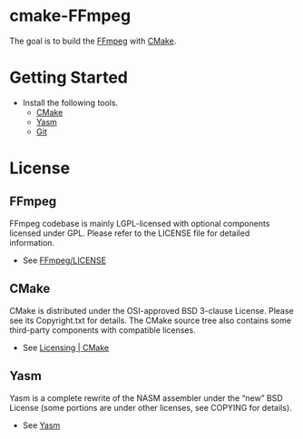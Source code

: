 cmake-FFmpeg
=============

The goal is to build the [FFmpeg](https://github.com/FFmpeg/FFmpeg) with [CMake](https://cmake.org).

# Getting Started
- Install the following tools.
    - [CMake](https://cmake.org/)
    - [Yasm](https://yasm.tortall.net)
    - [Git](https://git-scm.com)

# License
## FFmpeg
FFmpeg codebase is mainly LGPL-licensed with optional components licensed under GPL. Please refer to the LICENSE file for detailed information.
- See [FFmpeg/LICENSE](https://github.com/FFmpeg/FFmpeg/blob/master/LICENSE.md)

## CMake
CMake is distributed under the OSI-approved BSD 3-clause License.  Please see its Copyright.txt for details. The CMake source tree also contains some third-party components with compatible licenses.
- See [Licensing | CMake](https://cmake.org/licensing/)

## Yasm
Yasm is a complete rewrite of the NASM assembler under the “new” BSD License (some portions are under other licenses, see COPYING for details).
- See [Yasm](https://yasm.tortall.net)
